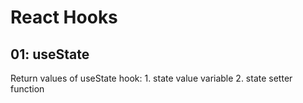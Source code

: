 # React Hooks

## 01: useState
Return values of useState hook: 1. state value variable 2. state setter function  

